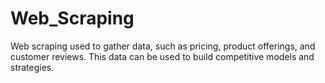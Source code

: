 # Web_Scraping
Web scraping used to gather data, such as pricing, product offerings, and customer reviews. 
This data can be used to build competitive models and strategies.
